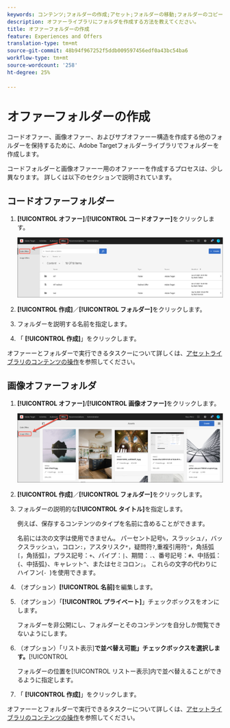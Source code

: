 ```yaml
---
keywords: コンテンツ;フォルダーの作成;アセット;フォルダーの移動;フォルダーのコピー;フォルダーの削除;フォルダーのダウンロード;フォルダー
description: オファーライブラリにフォルダを作成する方法を教えてください。
title: オファーフォルダーの作成
feature: Experiences and Offers
translation-type: tm+mt
source-git-commit: 48b94f967252f5ddb009597456edf0a43bc54ba6
workflow-type: tm+mt
source-wordcount: '258'
ht-degree: 25%

---
```



# オファーフォルダーの作成

コードオファー、画像オファー、およびサブオファーー構造を作成する他のフォルダーを保持するために、Adobe Targetフォルダーライブラリでフォルダーを作成します。

コードフォルダーと画像オファーー用のオファーーを作成するプロセスは、少し異なります。 詳しくは以下のセクションで説明されています。

## コードオファーフォルダー

1. **[!UICONTROL オファー]**/**[!UICONTROL コードオファー]**&#x200B;をクリックします。

   ![「コードオファー」タブ](/help/c-experiences/c-manage-content/assets/code-offers-tab.png)

1. **[!UICONTROL 作成]**／**[!UICONTROL フォルダー]**&#x200B;をクリックします。

1. フォルダーを説明する名前を指定します。

1. 「 **[!UICONTROL 作成]**」をクリックします。

オファーーとフォルダーで実行できるタスクーについて詳しくは、[アセットライブラリのコンテンツの操作](/help/c-experiences/c-manage-content/assets-working.md)を参照してください。

## 画像オファーフォルダ

1. **[!UICONTROL オファー]**/**[!UICONTROL 画像オファー]**&#x200B;をクリックします。

   ![「画像オファー」タブ](/help/c-experiences/c-manage-content/assets/image-offers-tab.png)

1. **[!UICONTROL 作成]**／**[!UICONTROL フォルダー]**&#x200B;をクリックします。
1. フォルダーの説明的な&#x200B;**[!UICONTROL タイトル]**&#x200B;を指定します。

   例えば、保存するコンテンツのタイプを名前に含めることができます。

   名前には次の文字は使用できません。 パーセント記号`%`，スラッシュ`/`，バックスラッシュ`\`，コロン`:`，アスタリスク`*`，疑問符`?`,重複引用符`"`，角括弧`[`，角括弧`]`，プラス記号：`+`、パイプ：`|`、期間：`.`、番号記号：`#`、中括弧：`{`、中括弧`}`、キャレット`^`、またはセミコロン`;`。 これらの文字の代わりにハイフン(`- `)を使用できます。

1. （オプション）**[!UICONTROL 名前]**&#x200B;を編集します。
1. （オプション）「**[!UICONTROL プライベート]**」チェックボックスをオンにします。

   フォルダーを非公開にし、フォルダーとそのコンテンツを自分しか閲覧できないようにします。

1. （オプション）「リスト表示&#x200B;]**で並べ替え可能」チェックボックスを選択します。**[!UICONTROL 

   フォルダーの位置を[!UICONTROL リストー表示]内で並べ替えることができるように指定します。

1. 「 **[!UICONTROL 作成]**」をクリックします。

オファーーとフォルダーで実行できるタスクーについて詳しくは、[アセットライブラリのコンテンツの操作](/help/c-experiences/c-manage-content/assets-working.md)を参照してください。
